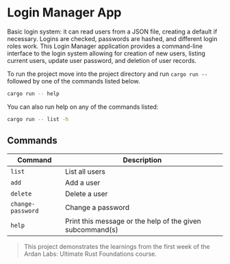 # Login Manager App

Basic login system: it can read users from a JSON file, creating a default if necessary. Logins are checked, passwords are hashed, and different login roles work. This Login Manager application provides a command-line interface to the login system allowing for creation of new users, listing current users, update user password, and deletion of user records.

To run the project move into the project directory and run `cargo run -- ` followed by one of the commands listed below.

```bash
cargo run -- help
```

You can also run help on any of the commands listed:

```bash
cargo run -- list -h
```

## Commands

| Command           | Description                                               |
| ----------------- | --------------------------------------------------------- |
| `list`            | List all users                                            |
| `add`             | Add a user                                                | 
| `delete`          | Delete a user                                             |
| `change-password` | Change a password                                         |
| `help`            | Print this message or the help of the given subcommand(s) |

> This project demonstrates the learnings from the first week of the Ardan Labs: Ultimate Rust Foundations course.